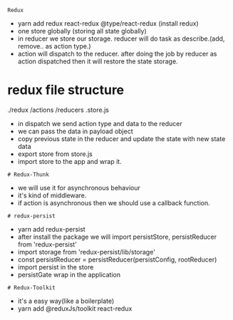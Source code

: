 `Redux`
- yarn add redux react-redux @type/react-redux (install redux)
- one store globally (storing all state globally)
- in reducer we store our storage. reducer will do task as describe.(add, remove.. as action type.)
- action will dispatch to the reducer. after doing the job by reducer as action dispatched then it will restore the state storage.

# redux file structure
./redux
    /actions
    /reducers
    .store.js

- in dispatch we send action type and data to the reducer
- we can pass the data in payload object
- copy previous state in the reducer and update the state with new state data
- export store from store.js
- import store to the app and wrap it.

`# Redux-Thunk`
- we will use it for asynchronous behaviour
- it's kind of middleware.
- if action is asynchronous then we should use a callback function. 

`# redux-persist`
- yarn add redux-persist
- after install the package we will import persistStore, persistReducer from 'redux-persist'
- import storage from 'redux-persist/lib/storage'
- const persistReducer = persistReducer(persistConfig, rootReducer)
- import persist in the store 
- persistGate wrap in the application

`# Redux-Toolkit`
- it's a easy way(like a boilerplate)
- yarn add @reduxJs/toolkit react-redux